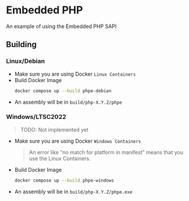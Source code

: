 # Embedded PHP

An example of using the Embedded PHP SAPI

## Building

### Linux/Debian

- Make sure you are using Docker `Linux Containers`
- Build Docker Image
  ```sh
  docker compose up --build phpe-debian
  ```
- An assembly will be in `build/php-X.Y.Z/phpe`

### Windows/LTSC2022

> TODO: Not implemented yet

- Make sure you are using Docker `Windows Containers`
  > An error like "no match for platform in manifest" means that you 
  > use the Linux Containers.
- Build Docker Image
  ```sh
  docker compose up --build phpe-windows
  ```
- An assembly will be in `build/php-X.Y.Z/phpe.exe`
